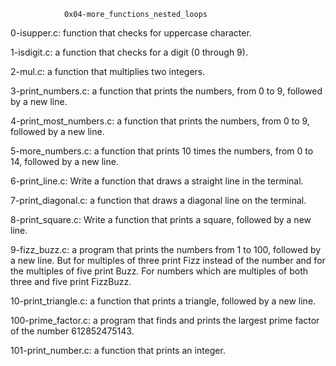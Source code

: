 				0x04-more_functions_nested_loops
		
0-isupper.c:  function that checks for uppercase character.

1-isdigit.c: a function that checks for a digit (0 through 9).

2-mul.c: a function that multiplies two integers.

3-print_numbers.c: a function that prints the numbers, from 0 to 9, followed by a new line.

4-print_most_numbers.c:  a function that prints the numbers, from 0 to 9, followed by a new line.

5-more_numbers.c:  a function that prints 10 times the numbers, from 0 to 14, followed by a new line.

6-print_line.c: Write a function that draws a straight line in the terminal.

7-print_diagonal.c: a function that draws a diagonal line on the terminal.

8-print_square.c: Write a function that prints a square, followed by a new line.

9-fizz_buzz.c: a program that prints the numbers from 1 to 100, followed by a new line. But for multiples of three print Fizz instead of the number and for the multiples of five print Buzz. For numbers which are multiples of both three and five print FizzBuzz.

10-print_triangle.c: a function that prints a triangle, followed by a new line.

100-prime_factor.c:  a program that finds and prints the largest prime factor of the number 612852475143.

101-print_number.c: a function that prints an integer.
